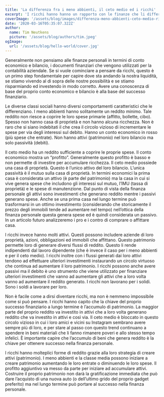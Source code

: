 ```yaml
---
title: 'La differenza fra i meno abbienti, il ceto medio ed i ricchi'
excerpt: 'I ricchi hanno hanno un rapporto con le finanze che li differenzia considerevolmente dagli altri.'
coverImage: '/assets/blog/images/differenza-meno-abbienti-ceto-medio-ricchi.jpg'
date: '2020-03-16T05:35:07.322Z'
author:
  name: Tim Neutkens
  picture: '/assets/blog/authors/tim.jpeg'
ogImage:
  url: '/assets/blog/hello-world/cover.jpg'
---
```


Generalmente non pensiamo alle finanze personali in termini di conto economico e bilancio, i documenti finanziari che vengono utilizzati per la contabilità aziendale. Se si vuole cominciare a pensare da ricchi, questo è un primo step fondamentale per capire dove sta andando la nostra liquidità, se stiamo vivendo al di sopra delle nostre possibilità e se stiamo risparmiando ed investendo in modo corretto. Avere una conoscenza di base del proprio conto economico e bilancio è alla base del successo finanziario.

Le diverse classi sociali hanno diversi comportamenti caratteristici che le differenziano. I meno abbienti hanno solitamente un reddito minimo. Tale reddito non riesce a coprire le loro spese primarie (affitto, bollette, cibo). Spesso non hanno casa di proprietà e non hanno alcuna ricchezza. Non è raro che si siano indebitati il che crea il circolo vizioso di incrementare le spese per via degli interessi sul debito. Hanno un conto economico in rosso (più spese che entrate). Non hanno attivi (patrimonio) nel loro bilancio ma solo passività (debiti).

Il ceto medio ha un reddito sufficiente a coprire le proprie spese. Il conto economico mostra un “profitto”. Generalmente questo profitto è basso e non permette di investire per accumulare ricchezza. Il ceto medio possiede una casa di proprietà. Questo è l’unico attivo del loro bilancio. L’unica passività è il mutuo sulla casa di proprietà. In termini economici la prima casa è considerata un attivo (è parte del patrimonio) ma la casa in cui si vive genera spese che includono gli interessi sul mutuo, l’IMU (tassa di proprietà) e le spese di manutenzione. Dal punto di vista della finanza personale gli attivi sono investimenti che generano reddito mentre i passivi generano spese. Anche se una prima casa nel lungo termine può trasformarsi in un ottimo investimento (considerando che storicamente il prezzo degli immobili tende ad aumentare nel tempo) nell’ottica della finanza personale questa genera spese ed è quindi considerata un passivo. In un articolo futuro analizzeremo i pro e i contro di comprare o affittare casa.

I ricchi invece hanno molti attivi. Questi possono includere aziende di loro proprietà, azioni, obbligazioni ed immobili che affittano. Questo patrimonio permette loro di generare diversi flussi di reddito. Questo li rende indipendenti dal lavoro dipendente (che è invece il caso per i meno abbienti e per il ceto medio). I ricchi inoltre con i flussi generati dai loro attivi tendono ad effettuare ulteriori investimenti instaurando un circolo virtuoso che continua ad aumentare il loro patrimonio. I ricchi possono anche avere passivi ma il debito è uno strumento che viene utilizzato per finanziare ulteriori investimenti che vanno ad aumentare gli attivi che a loro volta vanno ad aumentare il reddito generato. I ricchi non lavorano per i solidi. Sono i soldi a lavorare per loro.

Non è facile come a dirsi diventare ricchi, ma non è nemmeno impossibile come si può pensare. I ricchi hanno capito che la chiave del proprio successo finanziario a lungo termine è l’accumulo di patrimonio. La maggior parte del proprio reddito va investito in attivi che a loro volta generano reddito che va investito in attivi e così via. Il ceto medio è bloccato in questo circolo vizioso in cui i loro amici e vicini su Instagram sembrano avere sempre più di loro, e per stare al passo con questo trend continuano a spendere in beni materiali che li fanno rimanere poveri e allo stesso tempo infelici. È importante capire che l’accumulo di beni che genera reddito è la chiave per ottenere successo nella finanza personale.

I ricchi hanno molteplici forme di reddito grazie alla loro strategia di creare attivi (patrimonio). I meno abbienti e la classe media possono iniziare a creare patrimonio aumentando le loro entrate o diminuendo le loro spese. Il profitto aggiuntivo va messo da parte per iniziare ad accumulare attivi. Costruire il proprio patrimonio non darà la gratificazione immediata che può dare l’acquisto di una nuova auto (o dell’ultimo grido del proprio gadget preferito) ma nel lungo termine può portare al successo nella finanza personale.
